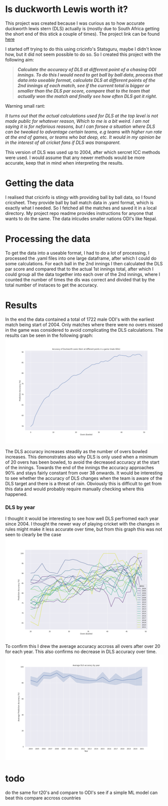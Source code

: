 # Is duckworth Lewis worth it?

This project was created because I was curious as to how accurate duckworth lewis stern (DLS) actually is (mostly due to South Africa getting the short end of this stick a couple of times). The project link can be found [here](https://github.com/johan010/is-duckworth-it)

I started off trying to do this using cricinfo's Statsguru, maybe I didn't know how, but it did not seem possible to do so. So I created this project with the following aim:

> ***Calculate the accuracy of DLS at different point of a chasing ODI innings. To do this I would need to get ball by ball data, process that data into useable format, calculate DLS at different points of the 2nd innings of each match, see if the current total is bigger or smaller than the DLS par score, compare that to the team that actually won the match and finally see how often DLS got it right.***

Warning small rant:

_It turns out that the actual calculations used for DLS at the top level is not made public for whatever reason, Which to me is a bit weird. I am not saying it is for nefarious reasons, but I can forsee a situation where DLS can be tweaked to advantage certain teams, e.g teams with higher run rate at the end of games, or teams who bat deep, etc. It would in my opinion be in the interest of all cricket fans if DLS was transparent._

This version of DLS was used up to 2004, after which sercret ICC methods were used. I would assume that any newer methods would be more accurate, keep that in mind when interpreting the results.

# Getting the data
I realised that cricinfo is stingy with providing ball by ball data, so I found cricsheet. They provide ball by ball match data in .yaml format, which is exactly what I needed. So I fetched all the matches and saved it in a local directory. My project repo readme provides instructions for anyone that wants to do the same. The data inlcudes smaller nations ODI's like Nepal.

# Processing the data
To get the data into a useable format, I had to do a lot of processing. I processed the .yaml files into one large dataframe, after which I could do some calculations. For each ball in the 2nd innings I then calculated the DLS par score and compared that to the actual 1st innings total, after which I could group all the data together into each over of the 2nd innings, where I counted the number of times the dls was correct and divided that by the total number of instaces to get the accuracy.

# Results
In the end the data contained a total of 1722 male ODI's with the earliest match being start of 2004. Only matches where there were no overs missed in the game was considered to avoid complicating the DLS calculations. The results can be seen in the following graph:
![image1](/images/male_odi.png)

The DLS accuracy increases steadily as the number of overs bowled increases. This demonstrates also why DLS is only used when a minimum of 20 overs has been bowled, to avoid the decreased accuracy at the start of the innings. Towards the end of the innings the accuracy approaches 90% and stays fairly constant from over 38 onwards. It would be interesting to see whether the accuracy of DLS changes when the team is aware of the DLS target and there is a threat of rain. Obviously this is difficult to get from this data and would probably require manually checking where this happened.

### DLS by year
I thought it would be interesting to see how well DLS perfromed each year since 2004. I thought the newer way of playing cricket with the changes in rules might make it less accurate over time, but from this graph this was not seen to clearly be the case
![image2](/images/dls_acc_by_year.png)
To confirm this I drew the average accuracy accross all overs after over 20 for each year. This also confirms no decrease in DLS accuracy over time.
![image3](https://raw.githubusercontent.com/johan010/johan010.github.io/master/images/avg_acc_by_year.png)

# todo
do the same for t20's and compare to ODI's
see if a simple ML model can beat this
compare accross countries
